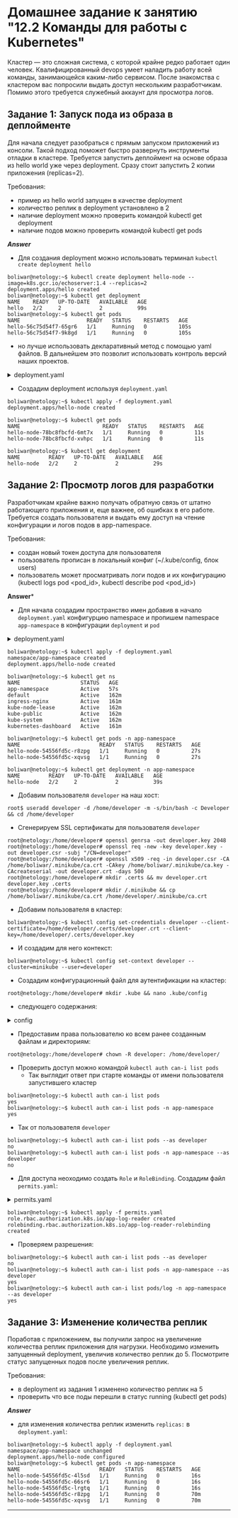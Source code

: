 # Домашнее задание к занятию "12.2 Команды для работы с Kubernetes"
Кластер — это сложная система, с которой крайне редко работает один человек. Квалифицированный devops умеет наладить работу всей команды, занимающейся каким-либо сервисом.
После знакомства с кластером вас попросили выдать доступ нескольким разработчикам. Помимо этого требуется служебный аккаунт для просмотра логов.

## Задание 1: Запуск пода из образа в деплойменте
Для начала следует разобраться с прямым запуском приложений из консоли. Такой подход поможет быстро развернуть инструменты отладки в кластере. Требуется запустить деплоймент на основе образа из hello world уже через deployment. Сразу стоит запустить 2 копии приложения (replicas=2).

Требования:
 * пример из hello world запущен в качестве deployment
 * количество реплик в deployment установлено в 2
 * наличие deployment можно проверить командой kubectl get deployment
 * наличие подов можно проверить командой kubectl get pods

***Answer***

* Для создания deployment можно использовать терминал `kubectl create deployment hello`
```
boliwar@netology:~$ kubectl create deployment hello-node --image=k8s.gcr.io/echoserver:1.4 --replicas=2
deployment.apps/hello created
boliwar@netology:~$ kubectl get deployment
NAME    READY   UP-TO-DATE   AVAILABLE   AGE
hello   2/2     2            2           99s
boliwar@netology:~$ kubectl get pods
NAME                     READY   STATUS    RESTARTS   AGE
hello-56c75d54f7-65gr6   1/1     Running   0          105s
hello-56c75d54f7-9k8gd   1/1     Running   0          105s
```
* но лучше использовать декларативный метод с помощью yaml файлов. В дальнейшем это позволит использовать контроль версий наших проектов.

<details>
<summary> deployment.yaml </summary>

```YAML
---
#deployment settings
apiVersion: apps/v1
kind: Deployment
metadata:
  name: hello-node
  labels:
    app: hello-node
spec:
#replica settings
  replicas: 3
  minReadySeconds: 10
  strategy:
    rollingUpdate:
      maxSurge: 1
      maxUnavailable: 1
    type: RollingUpdate
  selector:
    matchLabels:
      app: hello-node
#pod settings
  template:
    metadata:
      labels:
        app: hello-node
    spec:
      containers:
        - name: hello-node
          image: k8s.gcr.io/echoserver:1.4
          ports:
            - containerPort: 8080
```

</details>

* Создадим deployment используя `deployment.yaml`

```
boliwar@netology:~$ kubectl apply -f deployment.yaml
deployment.apps/hello-node created

boliwar@netology:~$ kubectl get pods
NAME                          READY   STATUS    RESTARTS   AGE
hello-node-78bc8fbcfd-6mt7x   1/1     Running   0          11s
hello-node-78bc8fbcfd-xvhpc   1/1     Running   0          11s

boliwar@netology:~$ kubectl get deployment
NAME         READY   UP-TO-DATE   AVAILABLE   AGE
hello-node   2/2     2            2           29s
```

## Задание 2: Просмотр логов для разработки
Разработчикам крайне важно получать обратную связь от штатно работающего приложения и, еще важнее, об ошибках в его работе.
Требуется создать пользователя и выдать ему доступ на чтение конфигурации и логов подов в app-namespace.

Требования:
 * создан новый токен доступа для пользователя
 * пользователь прописан в локальный конфиг (~/.kube/config, блок users)
 * пользователь может просматривать логи подов и их конфигурацию (kubectl logs pod <pod_id>, kubectl describe pod <pod_id>)

**Answer***

* Для начала создадим пространство имен добавив в начало `deployment.yaml` конфигурцию namespace и пропишем namespace `app-namespace` в конфигурации `deployment` и `pod`

<details>
<summary>deployment.yaml</summary>

```YAML
---
#create namespace
apiVersion: v1
kind: Namespace
metadata:
  name: app-namespace
---
#deployment settings
apiVersion: apps/v1
kind: Deployment
metadata:
  namespace: app-namespace
  name: hello-node
  labels:
    app: hello-node
spec:
#replica settings
  replicas: 2
  minReadySeconds: 10
  strategy:
    rollingUpdate:
      maxSurge: 1
      maxUnavailable: 1
    type: RollingUpdate
  selector:
    matchLabels:
      app: hello-node
#pod settings
  template:
    metadata:
      namespace: app-namespace
      labels:
        app: hello-node
    spec:
      containers:
        - name: hello-node
          image: k8s.gcr.io/echoserver:1.4
          ports:
            - containerPort: 8080
```

</details>

```
boliwar@netology:~$ kubectl apply -f deployment.yaml
namespace/app-namespace created
deployment.apps/hello-node created

boliwar@netology:~$ kubectl get ns
NAME                   STATUS   AGE
app-namespace          Active   57s
default                Active   162m
ingress-nginx          Active   161m
kube-node-lease        Active   162m
kube-public            Active   162m
kube-system            Active   162m
kubernetes-dashboard   Active   161m

boliwar@netology:~$ kubectl get pods -n app-namespace
NAME                         READY   STATUS    RESTARTS   AGE
hello-node-54556fd5c-r8zpg   1/1     Running   0          27s
hello-node-54556fd5c-xqvsg   1/1     Running   0          27s

boliwar@netology:~$ kubectl get deployment -n app-namespace
NAME         READY   UP-TO-DATE   AVAILABLE   AGE
hello-node   2/2     2            2           39s
```

* Добавим пользователя `developer` на наш хост:

```
root$ useradd developer -d /home/developer -m -s/bin/bash -c Developer && cd /home/developer

```

* Сгенерируем SSL сертификаты для пользователя `developer`

```
root@netology:/home/developer# openssl genrsa -out developer.key 2048
root@netology:/home/developer# openssl req -new -key developer.key -out developer.csr -subj "/CN=developer"
root@netology:/home/developer# openssl x509 -req -in developer.csr -CA /home/boliwar/.minikube/ca.crt -CAkey /home/boliwar/.minikube/ca.key -CAcreateserial -out developer.crt -days 500
root@netology:/home/developer# mkdir .certs && mv developer.crt developer.key .certs
root@netology:/home/developer# mkdir /.minikube && cp /home/boliwar/.minikube/ca.crt /home/developer/.minikube/ca.crt
```

* Добавим пользователя в кластер:

```
boliwar@netology:~$ kubectl config set-credentials developer --client-certificate=/home/developer/.certs/developer.crt --client-key=/home/developer/.certs/developer.key
```

* И создадим для него контекст:

```
boliwar@netology:~$ kubectl config set-context developer --cluster=minikube --user=developer
```

* Создадим конфигурационный файл для аутентификации на кластер:

```
root@netology:/home/developer# mkdir .kube && nano .kube/config
```

* следующего содержания:

<details>
<summary>config</summary>

```YAML
apiVersion: v1
clusters:
- cluster:
    certificate-authority: /home/boliwar/.minikube/ca.crt
    server: https://192.168.49.2:8443
  name: minikube
contexts:
- context:
    cluster: minikube
    user: developer
  name: developer-context
current-context: developer-context
kind: Config
preferences: {}
users:
- name: developer
  user:
    client-certificate: /home/developer/.certs/developer.crt
    client-key: /home/developer/.certs/developer.key
```

</details>

* Предоставим права пользователю ко всем ранее созданным файлам и директориям:

```
root@netology:/home/developer# chown -R developer: /home/developer/
```

* Проверить доступ можно командой `kubectl auth can-i list pods`
  - Так выглядит ответ при старте команды от имени пользователя запустившего кластер
```
boliwar@netology:~$ kubectl auth can-i list pods
yes
boliwar@netology:~$ kubectl auth can-i list pods -n app-namespace
yes
```
  - Так от пользователя `developer`
```
boliwar@netology:~$ kubectl auth can-i list pods --as developer
no
boliwar@netology:~$ kubectl auth can-i list pods -n app-namespace --as developer
no

```

* Для доступа неоходимо создать `Role` и `RoleBinding`. Создадим файл `permits.yaml`:

<details>
<summary>permits.yaml</summary>

```YAML
---
apiVersion: rbac.authorization.k8s.io/v1
kind: Role
metadata:
  namespace: app-namespace
  name: app-log-reader
rules:
- apiGroups: [""]
  resources: ["pods", "pods/log"]
  verbs: ["get", "list"]
---
apiVersion: rbac.authorization.k8s.io/v1
kind: RoleBinding
metadata:
  name: app-log-reader-rolebinding
  namespace: app-namespace
subjects:
  - kind: User
    name: developer
roleRef:
  kind: Role
  name: app-log-reader
  apiGroup: rbac.authorization.k8s.io
```

</details>

```
boliwar@netology:~$ kubectl apply -f permits.yaml
role.rbac.authorization.k8s.io/app-log-reader created
rolebinding.rbac.authorization.k8s.io/app-log-reader-rolebinding created
```

* Проверяем разрешения:

```
boliwar@netology:~$ kubectl auth can-i list pods --as developer
no
boliwar@netology:~$ kubectl auth can-i list pods -n app-namespace --as developer
yes
boliwar@netology:~$ kubectl auth can-i list pods/log -n app-namespace --as developer
yes
```

## Задание 3: Изменение количества реплик
Поработав с приложением, вы получили запрос на увеличение количества реплик приложения для нагрузки. Необходимо изменить запущенный deployment, увеличив количество реплик до 5. Посмотрите статус запущенных подов после увеличения реплик.

Требования:
 * в deployment из задания 1 изменено количество реплик на 5
 * проверить что все поды перешли в статус running (kubectl get pods)

***Answer***

* для изменения количества реплик изменить `replicas:` в `deployment.yaml`:

```
boliwar@netology:~$ kubectl apply -f deployment.yaml
namespace/app-namespace unchanged
deployment.apps/hello-node configured
boliwar@netology:~$ kubectl get pods -n app-namespace
NAME                         READY   STATUS    RESTARTS   AGE
hello-node-54556fd5c-4l5sd   1/1     Running   0          16s
hello-node-54556fd5c-66sr6   1/1     Running   0          16s
hello-node-54556fd5c-lrgtq   1/1     Running   0          16s
hello-node-54556fd5c-r8zpg   1/1     Running   0          70m
hello-node-54556fd5c-xqvsg   1/1     Running   0          70m
```
---

